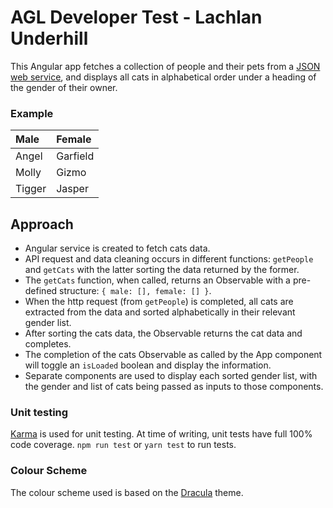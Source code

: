 # AGL Developer Test - Lachlan Underhill

This Angular app fetches a collection of people and their pets from a [JSON web service](http://agl-developer-test.azurewebsites.net/people.json), and displays all cats in alphabetical order under a heading of the gender of their owner.

### Example

| Male   | Female   |
| :----- | :------- |
| Angel  | Garfield |
| Molly  | Gizmo    |
| Tigger | Jasper   |

## Approach

* Angular service is created to fetch cats data.
* API request and data cleaning occurs in different functions: `getPeople` and `getCats` with the latter sorting the data returned by the former.
* The `getCats` function, when called, returns an Observable with a pre-defined structure: `{ male: [], female: [] }`.
* When the http request (from `getPeople`) is completed, all cats are extracted from the data and sorted alphabetically in their relevant gender list.
* After sorting the cats data, the Observable returns the cat data and completes.
* The completion of the cats Observable as called by the App component will toggle an `isLoaded` boolean and display the information.
* Separate components are used to display each sorted gender list, with the gender and list of cats being passed as inputs to those components.

### Unit testing

[Karma](https://karma-runner.github.io) is used for unit testing. At time of writing, unit tests have full 100% code coverage. `npm run test` or `yarn test` to run tests.

### Colour Scheme

The colour scheme used is based on the [Dracula](https://draculatheme.com/) theme.

